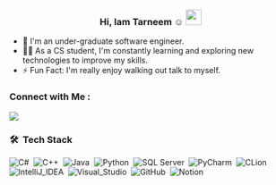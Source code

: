 


<h3 align="center">
  Hi, Iam Tarneem ☺
  <img src="https://media.giphy.com/media/hvRJCLFzcasrR4ia7z/giphy.gif" width="28">
</h3>

- 🏢 I'm an under-graduate software engineer.
- 👨‍💻 As a CS student, I'm constantly learning and exploring new technologies to improve my skills.
- ⚡ Fun Fact: I'm really enjoy walking out talk to myself.

### Connect with Me :

<a href="https://linkedin.com/in/tarneemmedhat" target="_blank"><img src="https://img.shields.io/badge/Tarneem%20Medhat-0077B5?style=for-the-badge&logo=Linkedin&logoColor=white"/></a>

### 🛠 &nbsp;Tech Stack
![C#](https://img.shields.io/badge/C%23-239120?style=for-the-badge&logo=c-sharp&logoColor=white)&nbsp;
![C++](https://img.shields.io/badge/C%2B%2B-00599C?style=for-the-badge&logo=c%2B%2B&logoColor=white)&nbsp;
![Java](https://img.shields.io/badge/Java-ED8B00?style=for-the-badge&logo=openjdk&logoColor=white)&nbsp;
![Python](https://img.shields.io/badge/Python-3776AB?style=for-the-badge&logo=python&logoColor=white)&nbsp;
![SQL Server](https://img.shields.io/badge/Microsoft%20SQL%20Server-CC2927?style=for-the-badge&logo=microsoft%20sql%20server&logoColor=white)&nbsp;
![PyCharm](https://img.shields.io/badge/PyCharm-000000.svg?&style=for-the-badge&logo=PyCharm&logoColor=white)&nbsp;
![CLion](https://img.shields.io/badge/CLion-000000?style=for-the-badge&logo=clion&logoColor=white)&nbsp;
![IntelliJ_IDEA](https://img.shields.io/badge/IntelliJ_IDEA-000000.svg?style=for-the-badge&logo=intellij-idea&logoColor=white)&nbsp;
![Visual_Studio](https://img.shields.io/badge/Visual_Studio-5C2D91?style=for-the-badge&logo=visual%20studio&logoColor=white)&nbsp;
![GitHub](https://img.shields.io/badge/-GitHub-05122A?style=flat&logo=github)&nbsp;
![Notion](https://img.shields.io/badge/Notion-000000?style=for-the-badge&logo=notion&logoColor=white)&nbsp;
